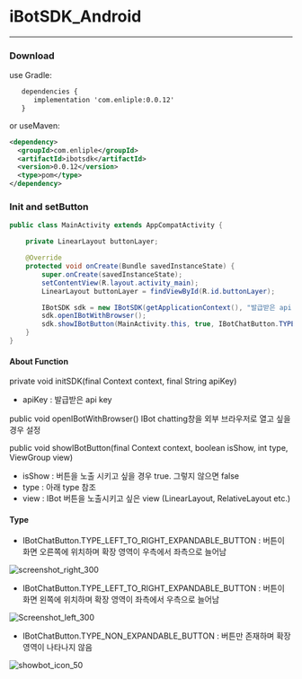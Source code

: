 # iBotSDK_Android
---
### Download
use Gradle:

```xml
   dependencies {
      implementation 'com.enliple:0.0.12'
   }
```
or useMaven:

```xml
<dependency>
  <groupId>com.enliple</groupId>
  <artifactId>ibotsdk</artifactId>
  <version>0.0.12</version>
  <type>pom</type>
</dependency>
```

### Init and setButton
```java
public class MainActivity extends AppCompatActivity {

    private LinearLayout buttonLayer;

    @Override
    protected void onCreate(Bundle savedInstanceState) {
        super.onCreate(savedInstanceState);
        setContentView(R.layout.activity_main);
        LinearLayout buttonLayer = findViewById(R.id.buttonLayer);

        IBotSDK sdk = new IBotSDK(getApplicationContext(), "발급받은 api key");
        sdk.openIBotWithBrowser();
        sdk.showIBotButton(MainActivity.this, true, IBotChatButton.TYPE_RIGHT_TO_LEFT_EXPANDABLE_BUTTON, buttonLayer);
    }
}
```
#### About Function
private void initSDK(final Context context, final String apiKey)
 - apiKey : 발급받은 api key

public void openIBotWithBrowser()
 IBot chatting창을 외부 브라우저로 열고 싶을 경우 설정

public void showIBotButton(final Context context, boolean isShow, int type, ViewGroup view)
 - isShow : 버튼을 노출 시키고 싶을 경우 true. 그렇지 않으면 false
 - type : 아래 type 참조
 - view : IBot 버튼을 노출시키고 싶은 view (LinearLayout, RelativeLayout etc.)

#### Type
   - IBotChatButton.TYPE_LEFT_TO_RIGHT_EXPANDABLE_BUTTON : 버튼이 화면 오른쪽에 위치하며 확장 영역이 우측에서 좌측으로 늘어남

   ![screenshot_right_300](https://user-images.githubusercontent.com/56538133/66888820-00d12300-f01b-11e9-9cb8-2c62bd402b2e.jpg)
   - IBotChatButton.TYPE_LEFT_TO_RIGHT_EXPANDABLE_BUTTON : 버튼이 화면 왼쪽에 위치하며 확장 영역이 좌측에서 우측으로 늘어남

   ![Screenshot_left_300](https://user-images.githubusercontent.com/56538133/66888821-0169b980-f01b-11e9-81f8-dd9817720f9d.jpg)
   - IBotChatButton.TYPE_NON_EXPANDABLE_BUTTON : 버튼만 존재하며 확장영역이 나타나지 않음

   ![showbot_icon_50](https://user-images.githubusercontent.com/56538133/66888822-0169b980-f01b-11e9-8501-9540a4fc1408.png)



